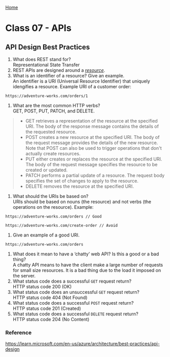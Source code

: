 [Home](/README.md)

# Class 07 - APIs

## API Design Best Practices

1. What does REST stand for?  
Representational State Transfer
1. REST APIs are designed around a <u>_resource_</u>.
1. What is an identifier of a resource? Give an example.  
An identifier is a URI (Universal Resource Identifier) that uniquely idengifies a resource. Example URI of a customer order:

```http
https://adventure-works.com/orders/1
```

1. What are the most common HTTP verbs?  
GET, POST, PUT, PATCH, and DELETE.

> - GET retrieves a representation of the resource at the specified URI. The body of the response message contains the details of the requested resource.
> - POST creates a new resource at the specified URI. The body of the request message provides the details of the new resource. Note that POST can also be used to trigger operations that don't actually create resources.
> - PUT either creates or replaces the resource at the specified URI. The body of the request message specifies the resource to be created or updated.
> - PATCH performs a partial update of a resource. The request body specifies the set of changes to apply to the resource.
> - DELETE removes the resource at the specified URI.

1. What should the URIs be based on?  
URIs should be based on nouns (the resource) and not verbs (the operations on the resource). Example:

```http
https://adventure-works.com/orders // Good

https://adventure-works.com/create-order // Avoid
```

1. Give an example of a good URI.  

```http
https://adventure-works.com/orders
```

1. What does it mean to have a ‘chatty’ web API? Is this a good or a bad thing?  
A chatty API means to have the client make a large number of requests for small size resources. It is a bad thing due to the load it imposed on the server.
1. What status code does a successful `GET` request return?  
HTTP status code 200 (OK)
1. What status code does an unsuccessful `GET` request return?  
HTTP status code 404 (Not Found)
1. What status code does a successful `POST` request return?  
HTTP status code 201 (Created)
1. What status code does a successful `DELETE` request return?  
HTTP status code 204 (No Content)

### Reference

https://learn.microsoft.com/en-us/azure/architecture/best-practices/api-design
